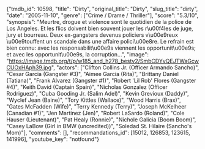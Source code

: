{"tmdb_id": 10598, "title": "Dirty", "original_title": "Dirty", "slug_title": "dirty", "date": "2005-11-10", "genre": ["Crime / Drame / Thriller"], "score": "5.3/10", "synopsis": "Meurtre, drogue et violence sont le quotidien de la police de Los Angeles. Et les flics doivent bien souvent jouer les r\u00f4les de juge, jury et bourreau. Deux ex-gangsters devenus policiers v\u00e9reux \u00e9touffent un scandale dans une affaire polici\u00e8re. Le refrain est bien connu: avec les responsabilit\u00e9s viennent les opportunit\u00e9s; et avec les opportunit\u00e9s, la corruption...", "image": "https://image.tmdb.org/t/p/w185_and_h278_bestv2/SmbCDYvQEJTWaGcwCUOxHAph39.jpg", "actors": ["Clifton Collins Jr. (Officer Armando Sancho)", "Cesar Garcia (Gangster #3)", "Aimee Garcia (Rita)", "Brittany Daniel (Tatiana)", "Frank Alvarez (Gangster #1)", "Robert 'Lil Rob' Flores (Gangster #4)", "Keith David (Captain Spain)", "Nicholas Gonzalez (Officer Rodriguez)", "Cuba Gooding Jr. (Salim Adel)", "Kevin Grevioux (Daddy)", "Wyclef Jean (Baine)", "Tory Kittles (Wallace)", "Wood Harris (Brax)", "Gates McFadden (Wife)", "Terry Kennedy (Terry)", "Joseph McKelheer (Canadian #1)", "Jen Martinez (Jen)", "Robert LaSardo (Roland)", "Cole Hauser (Lieutenant)", "Pat Healy (Ronnie)", "Nichole Galicia (Boom Boom)", "Casey LaBow (Girl in BMW (uncredited))", "Soledad St. Hilaire (Sancho's Mom)"], "comments": [], "recommandations_id": [15012, 126853, 123615, 141996], "youtube_key": "notfound"}